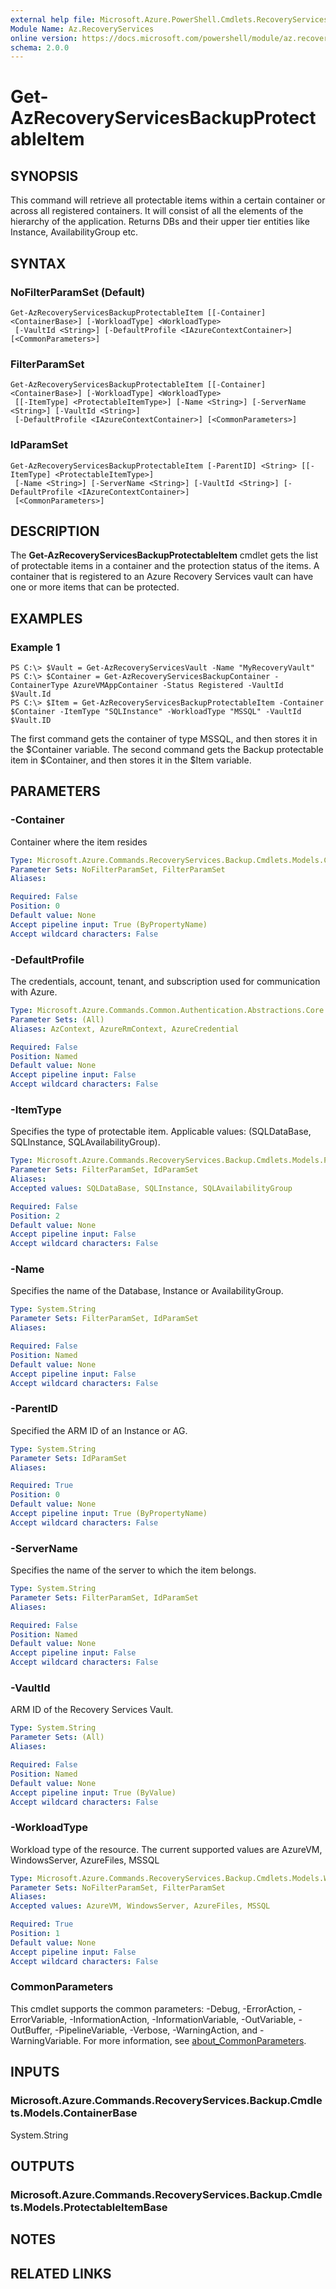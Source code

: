 ```yaml
---
external help file: Microsoft.Azure.PowerShell.Cmdlets.RecoveryServices.Backup.dll-Help.xml
Module Name: Az.RecoveryServices
online version: https://docs.microsoft.com/powershell/module/az.recoveryservices/get-azrecoveryservicesbackupprotectableitem
schema: 2.0.0
---
```


# Get-AzRecoveryServicesBackupProtectableItem

## SYNOPSIS
This command will retrieve all protectable items within a certain container or across all registered containers. It will consist of all the elements of the hierarchy of the application. Returns DBs and their upper tier entities like Instance, AvailabilityGroup etc.

## SYNTAX

### NoFilterParamSet (Default)
```
Get-AzRecoveryServicesBackupProtectableItem [[-Container] <ContainerBase>] [-WorkloadType] <WorkloadType>
 [-VaultId <String>] [-DefaultProfile <IAzureContextContainer>] [<CommonParameters>]
```

### FilterParamSet
```
Get-AzRecoveryServicesBackupProtectableItem [[-Container] <ContainerBase>] [-WorkloadType] <WorkloadType>
 [[-ItemType] <ProtectableItemType>] [-Name <String>] [-ServerName <String>] [-VaultId <String>]
 [-DefaultProfile <IAzureContextContainer>] [<CommonParameters>]
```

### IdParamSet
```
Get-AzRecoveryServicesBackupProtectableItem [-ParentID] <String> [[-ItemType] <ProtectableItemType>]
 [-Name <String>] [-ServerName <String>] [-VaultId <String>] [-DefaultProfile <IAzureContextContainer>]
 [<CommonParameters>]
```

## DESCRIPTION
The **Get-AzRecoveryServicesBackupProtectableItem** cmdlet gets the list of protectable items in a container and the protection status of the items.
A container that is registered to an Azure Recovery Services vault can have one or more items that can be protected.

## EXAMPLES

### Example 1
```
PS C:\> $Vault = Get-AzRecoveryServicesVault -Name "MyRecoveryVault"
PS C:\> $Container = Get-AzRecoveryServicesBackupContainer -ContainerType AzureVMAppContainer -Status Registered -VaultId $Vault.Id
PS C:\> $Item = Get-AzRecoveryServicesBackupProtectableItem -Container $Container -ItemType "SQLInstance" -WorkloadType "MSSQL" -VaultId $Vault.ID
```

The first command gets the container of type MSSQL, and then stores it in the $Container variable.
The second command gets the Backup protectable item in $Container, and then stores it in the $Item variable.

## PARAMETERS

### -Container
Container where the item resides

```yaml
Type: Microsoft.Azure.Commands.RecoveryServices.Backup.Cmdlets.Models.ContainerBase
Parameter Sets: NoFilterParamSet, FilterParamSet
Aliases:

Required: False
Position: 0
Default value: None
Accept pipeline input: True (ByPropertyName)
Accept wildcard characters: False
```

### -DefaultProfile
The credentials, account, tenant, and subscription used for communication with Azure.

```yaml
Type: Microsoft.Azure.Commands.Common.Authentication.Abstractions.Core.IAzureContextContainer
Parameter Sets: (All)
Aliases: AzContext, AzureRmContext, AzureCredential

Required: False
Position: Named
Default value: None
Accept pipeline input: False
Accept wildcard characters: False
```

### -ItemType
Specifies the type of protectable item. Applicable values: (SQLDataBase, SQLInstance, SQLAvailabilityGroup).

```yaml
Type: Microsoft.Azure.Commands.RecoveryServices.Backup.Cmdlets.Models.ProtectableItemType
Parameter Sets: FilterParamSet, IdParamSet
Aliases:
Accepted values: SQLDataBase, SQLInstance, SQLAvailabilityGroup

Required: False
Position: 2
Default value: None
Accept pipeline input: False
Accept wildcard characters: False
```

### -Name
Specifies the name of the Database, Instance or AvailabilityGroup.

```yaml
Type: System.String
Parameter Sets: FilterParamSet, IdParamSet
Aliases:

Required: False
Position: Named
Default value: None
Accept pipeline input: False
Accept wildcard characters: False
```

### -ParentID
Specified the ARM ID of an Instance or AG.

```yaml
Type: System.String
Parameter Sets: IdParamSet
Aliases:

Required: True
Position: 0
Default value: None
Accept pipeline input: True (ByPropertyName)
Accept wildcard characters: False
```

### -ServerName
Specifies the name of the server to which the item belongs.

```yaml
Type: System.String
Parameter Sets: FilterParamSet, IdParamSet
Aliases:

Required: False
Position: Named
Default value: None
Accept pipeline input: False
Accept wildcard characters: False
```

### -VaultId
ARM ID of the Recovery Services Vault.

```yaml
Type: System.String
Parameter Sets: (All)
Aliases:

Required: False
Position: Named
Default value: None
Accept pipeline input: True (ByValue)
Accept wildcard characters: False
```

### -WorkloadType
Workload type of the resource. The current supported values are  AzureVM, WindowsServer, AzureFiles, MSSQL

```yaml
Type: Microsoft.Azure.Commands.RecoveryServices.Backup.Cmdlets.Models.WorkloadType
Parameter Sets: NoFilterParamSet, FilterParamSet
Aliases:
Accepted values: AzureVM, WindowsServer, AzureFiles, MSSQL

Required: True
Position: 1
Default value: None
Accept pipeline input: False
Accept wildcard characters: False
```

### CommonParameters
This cmdlet supports the common parameters: -Debug, -ErrorAction, -ErrorVariable, -InformationAction, -InformationVariable, -OutVariable, -OutBuffer, -PipelineVariable, -Verbose, -WarningAction, and -WarningVariable. For more information, see [about_CommonParameters](http://go.microsoft.com/fwlink/?LinkID=113216).

## INPUTS

### Microsoft.Azure.Commands.RecoveryServices.Backup.Cmdlets.Models.ContainerBase
System.String

## OUTPUTS

### Microsoft.Azure.Commands.RecoveryServices.Backup.Cmdlets.Models.ProtectableItemBase

## NOTES

## RELATED LINKS
